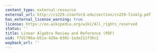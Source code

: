```yaml
---
content_type: external-resource
external_url: http://cs229.stanford.edu/section/cs229-linalg.pdf
has_external_license_warning: true
license: https://en.wikipedia.org/wiki/All_rights_reserved
status: ''
title: Linear Algebra Review and Reference (PDF)
uid: f7d1706a-b51a-429a-8301-1a3e211f36c2
wayback_url: ''
---
```

